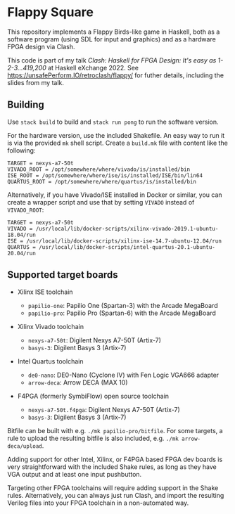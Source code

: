 # Flappy Square

This repository implements a Flappy Birds-like game in Haskell, both
as a software program (using SDL for input and graphics) and as a
hardware FPGA design via Clash.

This code is part of my talk *Clash: Haskell for FPGA Design: It's
easy as 1-2-3...419,200* at Haskell eXchange 2022. 
See <https://unsafePerform.IO/retroclash/flappy/> for futher details,
including the slides from my talk.

## Building

Use `stack build` to build and `stack run pong` to run the software
version.

For the hardware version, use the included Shakefile. An easy way to
run it is via the provided `mk` shell script. Create a `build.mk` file
with content like the following:

    TARGET = nexys-a7-50t
    VIVADO_ROOT = /opt/somewhere/where/vivado/is/installed/bin
    ISE_ROOT = /opt/somewhere/where/ise/is/installed/ISE/bin/lin64
    QUARTUS_ROOT = /opt/somewhere/where/quartus/is/installed/bin
    
Alternatively, if you have Vivado/ISE installed in Docker or similar, you
can create a wrapper script and use that by setting `VIVADO` instead
of `VIVADO_ROOT`:

    TARGET = nexys-a7-50t
    VIVADO = /usr/local/lib/docker-scripts/xilinx-vivado-2019.1-ubuntu-18.04/run
    ISE = /usr/local/lib/docker-scripts/xilinx-ise-14.7-ubuntu-12.04/run
    QUARTUS = /usr/local/lib/docker-scripts/intel-quartus-20.1-ubuntu-20.04/run

## Supported target boards

* Xilinx ISE toolchain
  * `papilio-one`: Papilio One (Spartan-3) with the Arcade MegaBoard
  * `papilio-pro`: Papilio Pro (Spartan-6) with the Arcade MegaBoard

* Xilinx Vivado toolchain
  * `nexys-a7-50t`: Digilent Nexys A7-50T (Artix-7)
  * `basys-3`: Digilent Basys 3 (Artix-7)

* Intel Quartus toolchain
  * `de0-nano`: DE0-Nano (Cyclone IV) with Fen Logic VGA666 adapter
  * `arrow-deca`: Arrow DECA (MAX 10)

* F4PGA (formerly SymbiFlow) open source toolchain
  * `nexys-a7-50t.f4pga`: Digilent Nexys A7-50T (Artix-7)
  * `basys-3`: Digilent Basys 3 (Artix-7)

Bitfile can be built with e.g. `./mk papilio-pro/bitfile`. For some
targets, a rule to upload the resulting bitfile is also included,
e.g. `./mk arrow-deca/upload`.

Adding support for other Intel, Xilinx, or F4PGA based FPGA dev boards
is very straightforward with the included Shake rules, as long as they
have VGA output and at least one input pushbutton.

Targeting other FPGA toolchains will require adding support in the
Shake rules. Alternatively, you can always just run Clash, and import
the resulting Verilog files into your FPGA toolchain in a
non-automated way.
